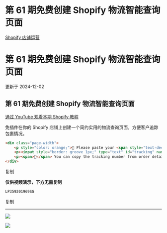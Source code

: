# 第 61 期免费创建 Shopify 物流智能查询页面

[Shopify 店铺运营](https://shopify2006.com/tag/shopify-dian-pu-yun-ying/)

# 第 61 期免费创建 Shopify 物流智能查询页面

更新于 2024-12-02

## 第 61 期免费创建 Shopify 物流智能查询页面

[通过 YouTube 观看本期 Shopify 教程](https://youtu.be/jYBc0tnkkQU?feature=shared)

免插件在你的 Shopify 店铺上创建一个简约实用的物流查询页面，方便客户追踪包裹情况。

```html
<div class="page-width">
    <p style="color: orange;">💖 Please paste your <span style="text-decoration: underline;">tracking number</span>&nbsp;below:</p>
    <p><input style="border: groove 1px;" type="text" id="tracking" name="tracking" placeholder=" Paste here and then →"> <input type="button" name="submit" value="Track it now" onclick="window.location.replace('https://www.aftership.com/track/'+tracking.value);"></p>
    <p><span>🚚</span> You can copy the tracking number from order details or Notification Email.</p>
</div>
```

复制

**仅供视频演示，下方无需复制**

```html
LP359201969SG
```

复制

---

![](https://shopify2006.com/assets/built/shopify2006.ico?v=2ea66c62ff)

![](https://shopify2006.com/assets/built/shopify2006.ico?v=1283176712)